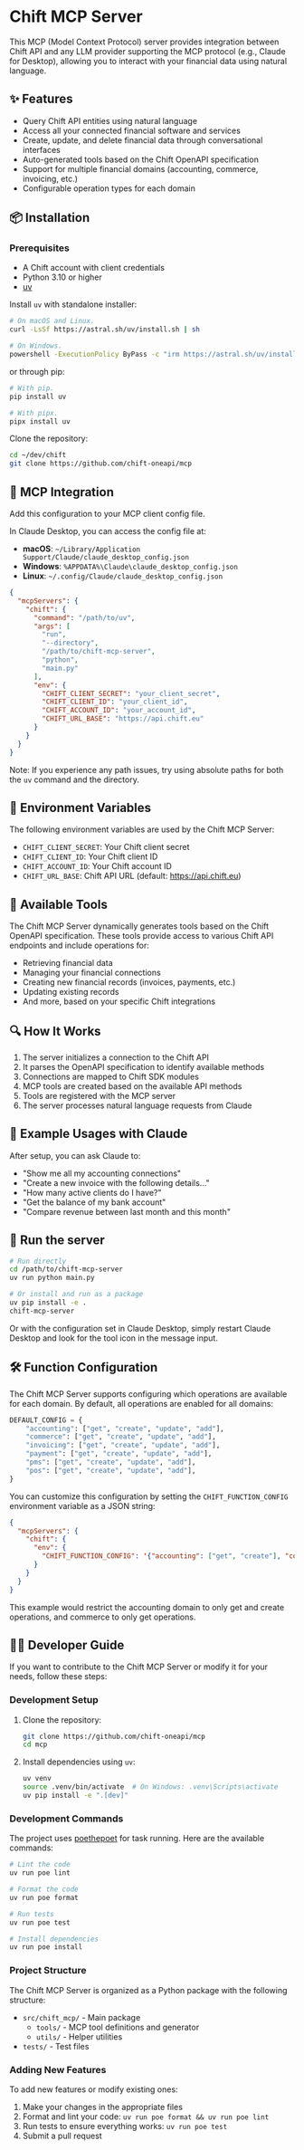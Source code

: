 # Chift MCP Server

This MCP (Model Context Protocol) server provides integration between Chift API and any LLM provider supporting the MCP protocol (e.g., Claude for Desktop), allowing you to interact with your financial data using natural language.

## ✨ Features
- Query Chift API entities using natural language
- Access all your connected financial software and services
- Create, update, and delete financial data through conversational interfaces
- Auto-generated tools based on the Chift OpenAPI specification
- Support for multiple financial domains (accounting, commerce, invoicing, etc.)
- Configurable operation types for each domain

## 📦 Installation

### Prerequisites

- A Chift account with client credentials
- Python 3.10 or higher
- [uv](https://github.com/astral-sh/uv)

Install `uv` with standalone installer:
```bash
# On macOS and Linux.
curl -LsSf https://astral.sh/uv/install.sh | sh

# On Windows.
powershell -ExecutionPolicy ByPass -c "irm https://astral.sh/uv/install.ps1 | iex"
```

or through pip:
```bash
# With pip.
pip install uv

# With pipx.
pipx install uv
```

Clone the repository:
```bash
cd ~/dev/chift
git clone https://github.com/chift-oneapi/mcp
```

## 🔌 MCP Integration
Add this configuration to your MCP client config file.

In Claude Desktop, you can access the config file at:
- **macOS**: `~/Library/Application Support/Claude/claude_desktop_config.json`
- **Windows**: `%APPDATA%\Claude\claude_desktop_config.json`
- **Linux**: `~/.config/Claude/claude_desktop_config.json`

```json
{
  "mcpServers": {
    "chift": {
      "command": "/path/to/uv",
      "args": [
        "run",
        "--directory",
        "/path/to/chift-mcp-server",
        "python",
        "main.py"
      ],
      "env": {
        "CHIFT_CLIENT_SECRET": "your_client_secret",
        "CHIFT_CLIENT_ID": "your_client_id",
        "CHIFT_ACCOUNT_ID": "your_account_id",
        "CHIFT_URL_BASE": "https://api.chift.eu"
      }
    }
  }
}
```

Note: If you experience any path issues, try using absolute paths for both the `uv` command and the directory.

## 🔑 Environment Variables

The following environment variables are used by the Chift MCP Server:

- `CHIFT_CLIENT_SECRET`: Your Chift client secret
- `CHIFT_CLIENT_ID`: Your Chift client ID
- `CHIFT_ACCOUNT_ID`: Your Chift account ID
- `CHIFT_URL_BASE`: Chift API URL (default: https://api.chift.eu)

## 🚀 Available Tools

The Chift MCP Server dynamically generates tools based on the Chift OpenAPI specification. These tools provide access to various Chift API endpoints and include operations for:

- Retrieving financial data
- Managing your financial connections
- Creating new financial records (invoices, payments, etc.)
- Updating existing records
- And more, based on your specific Chift integrations

## 🔍 How It Works

1. The server initializes a connection to the Chift API
2. It parses the OpenAPI specification to identify available methods
3. Connections are mapped to Chift SDK modules
4. MCP tools are created based on the available API methods
5. Tools are registered with the MCP server
6. The server processes natural language requests from Claude

## 💬 Example Usages with Claude

After setup, you can ask Claude to:

- "Show me all my accounting connections"
- "Create a new invoice with the following details..."
- "How many active clients do I have?"
- "Get the balance of my bank account"
- "Compare revenue between last month and this month"

## 🔄 Run the server

```bash
# Run directly
cd /path/to/chift-mcp-server
uv run python main.py

# Or install and run as a package
uv pip install -e .
chift-mcp-server
```

Or with the configuration set in Claude Desktop, simply restart Claude Desktop and look for the tool icon in the message input.

## 🛠️ Function Configuration

The Chift MCP Server supports configuring which operations are available for each domain. By default, all operations are enabled for all domains:

```python
DEFAULT_CONFIG = {
    "accounting": ["get", "create", "update", "add"],
    "commerce": ["get", "create", "update", "add"],
    "invoicing": ["get", "create", "update", "add"],
    "payment": ["get", "create", "update", "add"],
    "pms": ["get", "create", "update", "add"],
    "pos": ["get", "create", "update", "add"],
}
```

You can customize this configuration by setting the `CHIFT_FUNCTION_CONFIG` environment variable as a JSON string:

```json
{
  "mcpServers": {
    "chift": {
      "env": {
        "CHIFT_FUNCTION_CONFIG": '{"accounting": ["get", "create"], "commerce": ["get"]}'
      }
    }
  }
}
```

This example would restrict the accounting domain to only get and create operations, and commerce to only get operations.

## 👨‍💻 Developer Guide

If you want to contribute to the Chift MCP Server or modify it for your needs, follow these steps:

### Development Setup

1. Clone the repository:
   ```bash
   git clone https://github.com/chift-oneapi/mcp
   cd mcp
   ```

2. Install dependencies using `uv`:
   ```bash
   uv venv
   source .venv/bin/activate  # On Windows: .venv\Scripts\activate
   uv pip install -e ".[dev]"
   ```

### Development Commands

The project uses [poethepoet](https://github.com/nat-n/poethepoet) for task running. Here are the available commands:

```bash
# Lint the code
uv run poe lint

# Format the code
uv run poe format

# Run tests
uv run poe test

# Install dependencies
uv run poe install
```

### Project Structure

The Chift MCP Server is organized as a Python package with the following structure:

- `src/chift_mcp/` - Main package
  - `tools/` - MCP tool definitions and generator
  - `utils/` - Helper utilities
- `tests/` - Test files

### Adding New Features

To add new features or modify existing ones:

1. Make your changes in the appropriate files
2. Format and lint your code: `uv run poe format && uv run poe lint`
3. Run tests to ensure everything works: `uv run poe test`
4. Submit a pull request